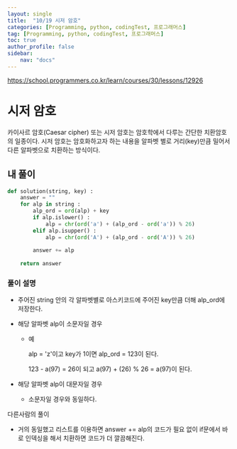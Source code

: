 ```yaml
---
layout: single
title:  "10/19 시저 암호"
categories: [Programming, python, codingTest, 프로그래머스]
tag: [Programming, python, codingTest, 프로그래머스]
toc: true
author_profile: false
sidebar:
    nav: "docs"
---
```




https://school.programmers.co.kr/learn/courses/30/lessons/12926

# 시저 암호

카이사르 암호(Caesar cipher) 또는 시저 암호는 암호학에서 다루는 간단한 치환암호의 일종이다. 시저 암호는 암호화하고자 하는 내용을 알파벳 별로 거리(key)만큼 밀어서 다른 알파벳으로 치환하는 방식이다.



## 내 풀이

```python
def solution(string, key) :
    answer = ""
    for alp in string :
        alp_ord = ord(alp) + key
        if alp.islower() :
            alp = chr(ord('a') + (alp_ord - ord('a')) % 26)
        elif alp.isupper() :
            alp = chr(ord('A') + (alp_ord - ord('A')) % 26)
            
		answer += alp
        
	return answer
```

### 풀이 설명

* 주어진 string 안의 각 알파벳별로 아스키코드에 주어진 key만큼 더해 alp_ord에 저장한다.

* 해당 알파벳 alp이 소문자일 경우

  * 예

    alp = 'z'이고 key가 1이면 alp_ord = 123이 된다.

    123 - a(97) = 26이 되고 a(97) + (26) % 26 = a(97)이 된다.

* 해당 알파벳 alp이 대문자일 경우

  * 소문자일 경우와 동일하다.



다른사람의 풀이

* 거의 동일했고 리스트를 이용하면 answer += alp의 코드가 필요 없이 if문에서 바로 인덱싱을 해서 치환하면 코드가 더 깔끔해진다.